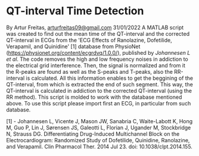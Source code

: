 # QT-interval Time Detection

By Artur Freitas, arturfreitas09@gmail.com 31/01/2022
A MATLAB script was created to find out the mean time of the QT-interval and the corrected QT-interval in ECGs from the 'ECG Effects of Ranolazine, Dofetilide, Verapamil, and Quinidine' [1] database from PhysioNet (https://physionet.org/content/ecgrdvq/1.0.0/), published by *Johannesen L et al*.
The code removes the high and low frequency noises in addiction to the electrical grid interference. Then, the signal is normalized and from it the R-peaks are found as well as the S-peaks and T-peaks, also the RR-interval is calculated. All this information enables to get the beggining of the QT-interval, from which is extracted the end of such segment. This way, the QT-interval is calculated in addiction to the corrected QT-interval (using the RR method).
This script is molded to work with the database mentioned above. To use this script please import first an ECG, in particular from such database.

[1] - Johannesen L, Vicente J, Mason JW, Sanabria C, Waite-Labott K, Hong M, Guo P, Lin J, Sørensen JS, Galeotti L, Florian J, Ugander M, Stockbridge N, Strauss DG. Differentiating Drug-Induced Multichannel Block on the Electrocardiogram: Randomized Study of Dofetilide, Quinidine, Ranolazine, and Verapamil. Clin Pharmacol Ther. 2014 Jul 23. doi: 10.1038/clpt.2014.155.
